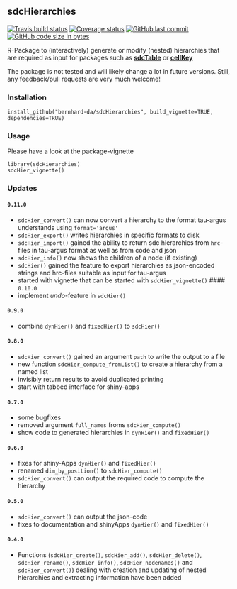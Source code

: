 
sdcHierarchies
--------------

[![Travis build status](https://travis-ci.org/bernhard-da/sdcHierarchies.svg?branch=master)](https://travis-ci.org/bernhard-da/sdcHierarchies) [![Coverage status](https://codecov.io/gh/bernhard-da/sdcHierarchies/branch/master/graph/badge.svg)](https://codecov.io/github/bernhard-da/sdcHierarchies?branch=master) [![GitHub last commit](https://img.shields.io/github/last-commit/bernhard-da/sdcHierarchies.svg?logo=github)](https://github.com/bernhard-da/sdcHierarchies/commits/master) [![GitHub code size in bytes](https://img.shields.io/github/languages/code-size/bernhard-da/sdcHierarchies.svg?logo=github)](https://github.com/bernhard-da/sdcHierarchies)

R-Package to (interactively) generate or modify (nested) hierarchies that are required as input for packages such as [**sdcTable**](https://cran.r-project.org/web/packages/sdcTable/index.html) or [**cellKey**](https://github.com/sdcTools/cellKey)

The package is not tested and will likely change a lot in future versions. Still, any feedback/pull requests are very much welcome!

### Installation

    install_github("bernhard-da/sdcHierarchies", build_vignette=TRUE, dependencies=TRUE)

### Usage

Please have a look at the package-vignette

    library(sdcHierarchies)
    sdcHier_vignette()

### Updates

#### `0.11.0`

-   `sdcHier_convert()` can now convert a hierarchy to the format tau-argus understands using `format='argus'`
-   `sdcHier_export()` writes hierarchies in specific formats to disk
-   `sdcHier_import()` gained the ability to return sdc hierarchies from `hrc`-files in tau-argus format as well as from code and json
-   `sdcHier_info()` now shows the children of a node (if existing)
-   `sdcHier()` gained the feature to export hierarchies as json-encoded strings and hrc-files suitable as input for tau-argus
-   started with vignette that can be started with `sdcHier_vignette()` \#\#\#\# `0.10.0`
-   implement *undo*-feature in `sdcHier()`

#### `0.9.0`

-   combine `dynHier()` and `fixedHier()` to `sdcHier()`

#### `0.8.0`

-   `sdcHier_convert()` gained an argument `path` to write the output to a file
-   new function `sdcHier_compute_fromList()` to create a hierarchy from a named list
-   invisibly return results to avoid duplicated printing
-   start with tabbed interface for shiny-apps

#### `0.7.0`

-   some bugfixes
-   removed argument `full_names` froms `sdcHier_compute()`
-   show code to generated hierarchies in `dynHier()` and `fixedHier()`

#### `0.6.0`

-   fixes for shiny-Apps `dynHier()` and `fixedHier()`
-   renamed `dim_by_position()` to `sdcHier_compute()`
-   `sdcHier_convert()` can output the required code to compute the hierarchy

#### `0.5.0`

-   `sdcHier_convert()` can output the json-code
-   fixes to documentation and shinyApps `dynHier()` and `fixedHier()`

#### `0.4.0`

-   Functions (`sdcHier_create()`, `sdcHier_add()`, `sdcHier_delete()`, `sdcHier_rename()`, `sdcHier_info()`, `sdcHier_nodenames()` and `sdcHier_convert()`) dealing with creation and updating of nested hierarchies and extracting information have been added
